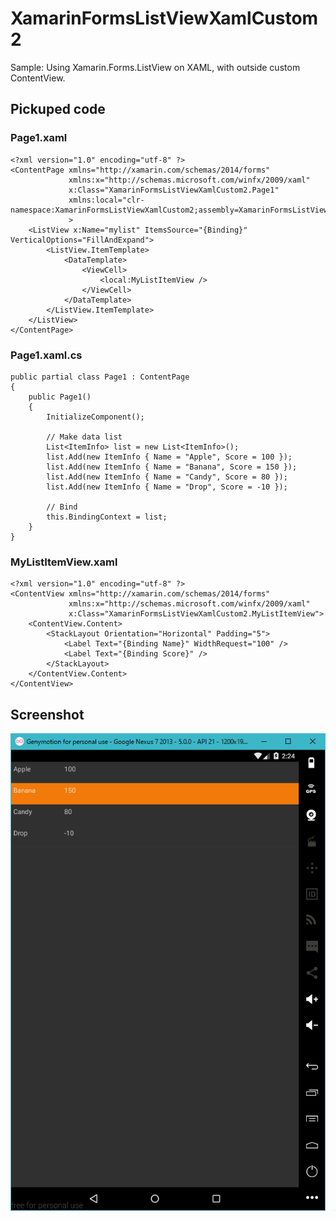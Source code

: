 # XamarinFormsListViewXamlCustom2

Sample: Using Xamarin.Forms.ListView on XAML, with outside custom ContentView.
## Pickuped code
### Page1.xaml
```
<?xml version="1.0" encoding="utf-8" ?>
<ContentPage xmlns="http://xamarin.com/schemas/2014/forms"
             xmlns:x="http://schemas.microsoft.com/winfx/2009/xaml"
             x:Class="XamarinFormsListViewXamlCustom2.Page1"
             xmlns:local="clr-namespace:XamarinFormsListViewXamlCustom2;assembly=XamarinFormsListViewXamlCustom2"
             >
    <ListView x:Name="mylist" ItemsSource="{Binding}" VerticalOptions="FillAndExpand">
        <ListView.ItemTemplate>
            <DataTemplate>
                <ViewCell>
                    <local:MyListItemView />
                </ViewCell>
            </DataTemplate>
        </ListView.ItemTemplate>
    </ListView>
</ContentPage>
```

### Page1.xaml.cs
```
public partial class Page1 : ContentPage
{
    public Page1()
    {
        InitializeComponent();

        // Make data list
        List<ItemInfo> list = new List<ItemInfo>();
        list.Add(new ItemInfo { Name = "Apple", Score = 100 });
        list.Add(new ItemInfo { Name = "Banana", Score = 150 });
        list.Add(new ItemInfo { Name = "Candy", Score = 80 });
        list.Add(new ItemInfo { Name = "Drop", Score = -10 });

        // Bind
        this.BindingContext = list;
    }
}
```

### MyListItemView.xaml
```
<?xml version="1.0" encoding="utf-8" ?>
<ContentView xmlns="http://xamarin.com/schemas/2014/forms"
             xmlns:x="http://schemas.microsoft.com/winfx/2009/xaml"
             x:Class="XamarinFormsListViewXamlCustom2.MyListItemView">
    <ContentView.Content>
        <StackLayout Orientation="Horizontal" Padding="5">
            <Label Text="{Binding Name}" WidthRequest="100" />
            <Label Text="{Binding Score}" />
        </StackLayout>
    </ContentView.Content>
</ContentView>
```


## Screenshot
![screenshot](https://raw.githubusercontent.com/xamarin-samples/XamarinFormsListViewXamlCustom2/master/screenshots/screenshot.png)
